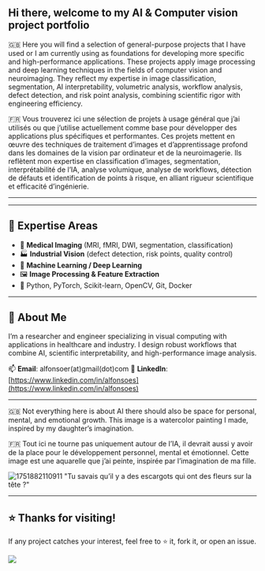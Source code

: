 ## Hi there, welcome to my AI & Computer vision project portfolio
🇬🇧 Here you will find a selection of general-purpose projects that I have used  or I am currently using as foundations for developing more specific and high-performance applications. These projects apply image processing and deep learning techniques in the fields of computer vision and neuroimaging. They reflect my expertise in image classification, segmentation, AI interpretability, volumetric analysis, workflow analysis, defect detection, and risk point analysis, combining scientific rigor with engineering efficiency.

🇫🇷 Vous trouverez ici une sélection de projets à usage général que j’ai utilisés ou que j’utilise actuellement comme base pour développer des applications plus spécifiques et performantes. Ces projets mettent en œuvre des techniques de traitement d’images et d’apprentissage profond dans les domaines de la vision par ordinateur et de la neuroimagerie. Ils reflètent mon expertise en classification d’images, segmentation, interprétabilité de l’IA, analyse volumique, analyse de workflows, détection de défauts et identification de points à risque, en alliant rigueur scientifique et efficacité d’ingénierie.

---
<!--
## 🗂️ Project Index
| Project | Description | Technologies |
|---------|-------------|-------------|
| [01 - Medical Image Classification](./01-image-classification) | Binary classification of Parkinson’s patients using Jacobian MRI maps. | `Python`, `PyTorch`, `MRI`, `CNN` |
| [02 - Brain Region Segmentation](./02-brain-segmentation) | 3D segmentation of brain structures using U-Net. | `Keras`, `Nifti`, `3D CNN` |
| [03 - Clinical + AI Modeling](./03-clinical-ml) | Predicting outcomes in substance use disorder patients. | `Scikit-learn`, `XGBoost`, `Pandas` |
| [04 - Arts Visual Analysis](./04-art-visual-workflows) | Visual pattern extraction from performing arts archives. | `Pose Estimation`, `OpenCV`, `t-SNE`, `Faiss` |
| [05 - Medical Volume Estimation](./05-volume-analysis) | Volume computation from 3D brain masks for clinical use. | `Nibabel`, `Numpy`, `PyTest` |
| [06 - Industrial Defect Detection](./06-industrial-vision) | Automated defect classification and risk point identification in industrial products. | `OpenCV`, `YOLO`, `Torch`, `Vision Transformers` |
-->
---
## 🧠 Expertise Areas

- 🩻 **Medical Imaging** (MRI, fMRI, DWI, segmentation, classification)
- 🏭 **Industrial Vision** (defect detection, risk points, quality control)
- 🧪 **Machine Learning / Deep Learning**
- 🖼️ **Image Processing & Feature Extraction**
- 🧰 Python, PyTorch, Scikit-learn, OpenCV, Git, Docker

---
## 👤 About Me

I’m a researcher and engineer specializing in visual computing with applications in healthcare and industry. I design robust workflows that combine AI, scientific interpretability, and high-performance image analysis.

📫 **Email**:    alfonsoer(at)gmail(dot)com
🔗 **LinkedIn**: [https://www.linkedin.com/in/alfonsoes](https://www.linkedin.com/in/alfonsoes)  
<!--📄 **CV**:       [Download PDF](https://yourcv.com)
-->
---
🇬🇧 Not everything here is about AI there should also be space for personal, mental, and emotional growth. This image is a watercolor painting I made, inspired by my daughter’s imagination.

🇫🇷 Tout ici ne tourne pas uniquement autour de l’IA, il devrait aussi y avoir de la place pour le développement personnel, mental et émotionnel. Cette image est une aquarelle que j’ai peinte, inspirée par l’imagination de ma fille.

![1751882110911](https://github.com/user-attachments/assets/342518b4-5013-4c3c-8af3-42f8ade46f16)
"Tu savais qu’il y a des escargots qui ont des fleurs sur la tête ?"

---
## ⭐ Thanks for visiting!

If any project catches your interest, feel free to ⭐ it, fork it, or open an issue.


<!--
**alfonsoer/alfonsoer** is a ✨ _special_ ✨ repository because its `README.md` (this file) appears on your GitHub profile.

Here are some ideas to get you started:

- 🔭 I’m currently working on ...
- 🌱 I’m currently learning ...
- 👯 I’m looking to collaborate on ...
- 🤔 I’m looking for help with ...
- 💬 Ask me about ...
- 📫 How to reach me: ...
- 😄 Pronouns: ...
- ⚡ Fun fact: ...
-->
![](https://hit.yhype.me/github/profile?account_id=32367293)

